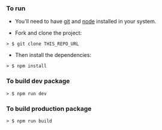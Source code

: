 ### To run

* You'll need to have [git](https://git-scm.com/) and [node](https://nodejs.org/en/) installed in your system.

* Fork and clone the project:

```
> $ git clone THIS_REPO_URL
```

* Then install the dependencies:

```
> $ npm install
```

### To build dev package

```
> $ npm run dev
```

### To build production package

```
> $ npm run build
```
